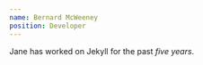 ```yaml
---
name: Bernard McWeeney
position: Developer
---
```

Jane has worked on Jekyll for the past *five years*.